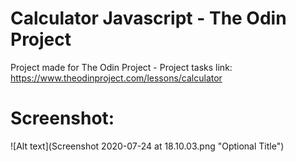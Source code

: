# Calculator Javascript - The Odin Project

Project made for The Odin Project - Project tasks link: https://www.theodinproject.com/lessons/calculator


# Screenshot: 


![Alt text](Screenshot 2020-07-24 at 18.10.03.png "Optional Title")
